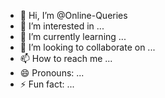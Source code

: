 - 👋 Hi, I’m @Online-Queries
- 👀 I’m interested in ...
- 🌱 I’m currently learning ...
- 💞️ I’m looking to collaborate on ...
- 📫 How to reach me ...
- 😄 Pronouns: ...
- ⚡ Fun fact: ...

<!---
Online-Queries/Online-Queries is a ✨ special ✨ repository because its `README.md` (this file) appears on your GitHub profile.
You can click the Preview link to take a look at your changes.
--->
